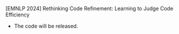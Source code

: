 [EMNLP 2024] Rethinking Code Refinement: Learning to Judge Code Efficiency
- The code will be released.
